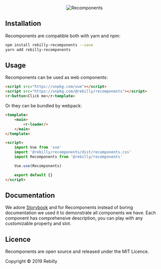 <p align="center">
    <img alt="Recomponents" src="https://media.giphy.com/media/Up1Otz0EISNQcDGmlc/giphy.gif">
</p>

## Installation

Recomponents are compatible both with yarn and npm:

```bash
npm install rebilly-recomponents --save
yarn add rebilly-recomponents
```

## Usage

Recomponents can be used as web components:

```html
<script src="https://unpkg.com/vue"></script>
<script src="https://unpkg.com/@rebilly/recomponents"></script>
<r-button>Click me</r-template>
```

Or they can be bundled by webpack:

```html
<template>
    <main>
        <r-loader/>
    </main>
</template>

<script>
    import Vue from 'vue'
    import '@rebilly/recomponents/dist/recomponents.css'
    import Recomponents from '@rebilly/recomponents'

    Vue.use(Recomponents)

    export default {}
</script>
```

## Documentation

We adore [Storybook](https://storybook.js.org/) and for Recomponents instead of boring documentation we used it to demonstrate all components we have.
Each component has comprehensive description, you can play with any customizable property and slot. 

## Licence

Recomponents are open source and released under the MIT Licence.

Copyright © 2019 Rebilly